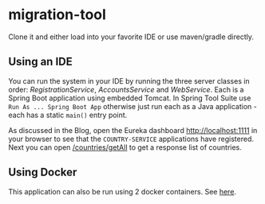 # migration-tool

Clone it and either load into your favorite IDE or use maven/gradle directly.

## Using an IDE

You can run the system in your IDE by running the three server classes in order: _RegistrationService_, _AccountsService_ and _WebService_.  Each is a Spring Boot application using embedded Tomcat.  In Spring Tool Suite use `Run As ... Spring Boot App` otherwise just run each as a Java application - each has a static `main()` entry point.

As discussed in the Blog, open the Eureka dashboard [http://localhost:1111](http://localhost:1111) in your browser to see that the `COUNTRY-SERVICE` applications have registered. Next you can open [/countries/getAll](http://localhost:2222/countries/getAll) to get a response list of countries.

## Using Docker

This application can also be run using 2 docker containers. See [here](use-docker.md).
